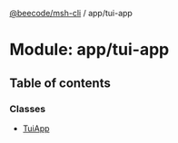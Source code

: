 [@beecode/msh-cli](../README.md) / app/tui-app

# Module: app/tui-app

## Table of contents

### Classes

- [TuiApp](../classes/app_tui_app.TuiApp.md)
